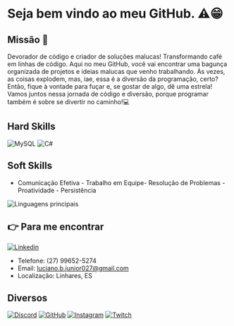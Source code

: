 # Seja bem vindo ao meu GitHub. ⚠😁

## Missão 🚀

Devorador de código e criador de soluções malucas! Transformando café em linhas de código. Aqui no meu GitHub, você vai encontrar uma bagunça organizada de projetos e ideias malucas que venho trabalhando. Às vezes, as coisas explodem, mas, iae, essa é a diversão da programação, certo? Então, fique à vontade para fuçar e, se gostar de algo, dê uma estrela! Vamos juntos nessa jornada de código e diversão, porque programar também é sobre se divertir no caminho!💻

## Hard Skills
![MySQL](https://img.shields.io/badge/MySQL-00000F?style=for-the-badge&logo=mysql&logoColor=white
) ![C#](https://img.shields.io/badge/C%23-239120?style=for-the-badge&logo=c-sharp&logoColor=white
) 

## Soft Skills
- Comunicação Efetiva - Trabalho em Equipe- Resolução de Problemas - Proatividade - Persistência

![Linguagens principais](https://github-readme-stats.vercel.app/api/top-langs/?username=TiagooSillv&theme=tokyonight&hide_border=true&custom_title=Linguagens%20Principais)

## 👉  Para me encontrar
[![Linkedin](https://img.shields.io/badge/LinkedIn-0077B5?style=for-the-badge&logo=linkedin&logoColor=white)](https://www.linkedin.com/in/luciano-braga-junior-698580237/)

- Telefone: (27) 99652-5274
- Email: luciano.b.junior027@gmail.com
- Localização: Linhares, ES

## Diversos
[![Discord](https://img.shields.io/badge/Discord-7289DA?style=for-the-badge&logo=discord&logoColor=white)](https://discord.com/channels/@me)
[![GitHub](https://img.shields.io/badge/GitHub-100000?style=for-the-badge&logo=github&logoColor=white)](https://github.com/Luciano-Braga-Junior)
[![Instagram](https://img.shields.io/badge/Instagram-E4405F?style=for-the-badge&logo=instagram&logoColor=white)](https://www.instagram.com/lucianojunior_027/)
[![Twitch](https://img.shields.io/badge/Twitch-9146FF?style=for-the-badge&logo=twitch&logoColor=white)](https://www.twitch.tv/coop_dark)


